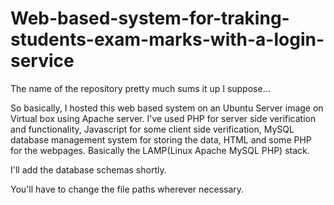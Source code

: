 # Web-based-system-for-traking-students-exam-marks-with-a-login-service

The name of the repository pretty much sums it up I suppose...

So basically, I hosted this web based system on an Ubuntu Server image on Virtual box using Apache server. I've used PHP for server side verification and functionality, Javascript for some client side verification, MySQL database management system for storing the data, HTML and some PHP for the webpages.
Basically the LAMP(Linux Apache MySQL PHP) stack.  

I'll add the database schemas shortly.

You'll have to change the file paths wherever necessary.
